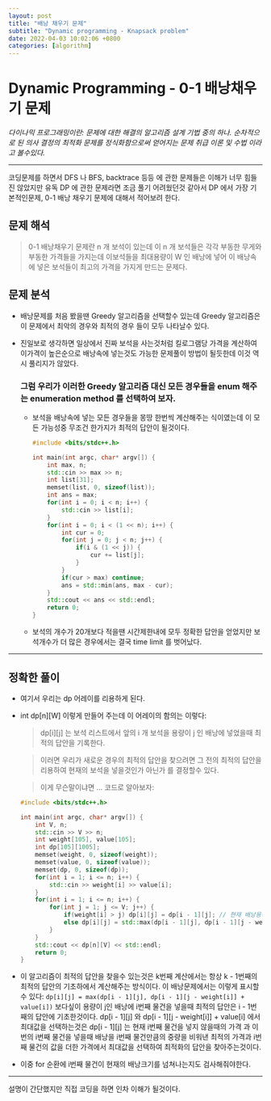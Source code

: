 ```yaml
---
layout: post
title: "배낭 채우기 문제"
subtitle: "Dynamic programming - Knapsack problem"
date: 2022-04-03 10:02:06 +0800
categories: [algorithm]
---
```


# Dynamic Programming - 0-1 배낭채우기 문제

*다이나믹 프로그래밍이란: 문제에 대한 해결의 알고리즘 설계 기법 중의 하나. 순차적으로 된 의사 결정의 최적화 문제를 정식화함으로써 얻어지는 문제 취급 이론 및 수법 이라고 볼수있다.*

***

코딩문제를 하면서 DFS 나 BFS, backtrace 등등 에 관한 문제들은 이해가 너무 힘들진 않았지만 유독 DP 에 관한 문제라면 조금 풀기 어려웠던것 같아서 DP 에서 가장 기본적인문제, 0-1 배낭 채우기 문제에 대해서 적어보려 한다.

## 문제 해석

>0-1 배낭채우기 문제란 n 개 보석이 있는데 이 n 개 보석들은 각각 부동한 무게와 부동한 가격들을 가지는데 이보석들을 최대용량이 W 인 배낭에 넣어 이 배낭속에 넣은 보석들이 최고의 가격을 가지게 만드는 문제다.

## 문제 분석

* 배낭문제를 처음 봤을땐 Greedy 알고리즘을 선택할수 있는데 Greedy 알고리즘은 이 문제에서 최악의 경우와 최적의 경우 들이 모두 나타날수 있다.

* 진일보로 생각하면 일상에서 진짜 보석을 사는것처럼 킬로그램당 가격을 계산하여 이가격이 높은순으로 배낭속에 넣는것도 가능한 문제풀이 방법이 될듯한데 이것 역시 풀리지가 않았다.

    ### 그럼 우리가 이러한 Greedy 알고리즘 대신 모든 경우들을 enum 해주는 enumeration method 를 선택하여 보자.

    * 보석을 배낭속에 넣는 모든 경우들을 몽땅 한번씩 계산해주는 식이였는데 이 모든 가능성중 무조건 한가지가 최적의 답안이 될것이다.

        ```cpp
        #include <bits/stdc++.h>

        int main(int argc, char* argv[]) {
            int max, n;
            std::cin >> max >> n;
            int list[31];
            memset(list, 0, sizeof(list));
            int ans = max;
            for(int i = 0; i < n; i++) {
                std::cin >> list[i];
            }
            for(int i = 0; i < (1 << n); i++) {
                int cur = 0;
                for(int j = 0; j < n; j++) {
                    if(i & (1 << j)) {
                        cur += list[j];
                    }
                }
                if(cur > max) continue;
                ans = std::min(ans, max - cur);
            }
            std::cout << ans << std::endl;
            return 0;
        }
        ```

    * 보석의 개수가 20개보다 적을땐 시간제한내에 모두 정확한 답안을 얻었지만 보석개수가 더 많은 경우에서는 결국 time limit 를 벗어났다.

***

## 정확한 풀이

* 여기서 우리는 dp 어레이를 리용하게 된다.

* int dp[n][W] 이렇게 만들어 주는데 이 어레이의 함의는 이렇다:

    > dp[i][j] 는 보석 리스트에서 앞의 i 개 보석을 용량이 j 인 배낭에 넣었을때 최적의 답안을 기록한다.
    
    > 이러면 우리가 새로운 경우의 최적의 답안을 찾으려면 그 전의 최적의 답안을 리용하여 현재의 보석을 넣을것인가 아닌가 를 결정할수 있다.

    > 이게 무슨말이냐면 ... 코드로 알아보자:

    ```cpp
    #include <bits/stdc++.h>

    int main(int argc, char* argv[]) {
        int V, n;
        std::cin >> V >> n;
        int weight[105], value[105];
        int dp[105][1005];
        memset(weight, 0, sizeof(weight));
        memset(value, 0, sizeof(value));
        memset(dp, 0, sizeof(dp));
        for(int i = 1; i <= n; i++) {
            std::cin >> weight[i] >> value[i];
        }
        for(int i = 1; i <= n; i++) {
            for(int j = 1; j <= V; j++) {
                if(weight[i] > j) dp[i][j] = dp[i - 1][j]; // 현재 배낭용량을 벗어남.
                else dp[i][j] = std::max(dp[i - 1][j], dp[i - 1][j - weight[i]] + value[i]);
            }
        }
        std::cout << dp[n][V] << std::endl;
        return 0;
    }
    ```

* 이 알고리즘이 최적의 답안을 찾을수 있는것은 k번째 계산에서는 항상 k - 1번째의 최적의 답안의 기초하에서 계산해주는 방식이다. 이 배낭문제에서는 이렇게 표시할수 있다: `dp[i][j] = max(dp[i - 1][j], dp[i - 1][j - weight[i]] + value[i])` 보다싶이 용량이 j인 배낭에 i번째 물건을 넣을때 최적의 답안은 i - 1번째의 답안에 기초한것이다. dp[i - 1][j] 와 dp[i - 1][j - weight[i]] + value[i] 에서 최대값을 선택하는것은 dp[i - 1][j] 는 현재 i번째 물건을 넣지 않을때의 가격 과 이번의 i번째 물건을 넣을때 배낭을 i번째 물건만큼의 중량을 비워낸 최적의 가격과 i번째 물건의 값을 더한 가격에서 최대값을 선택하여 최적화의 답안을 찾아주는것이다.

* 이중 for 순환에 i번째 물건이 현재의 배낭크기를 넘쳐나는지도 검사해줘야한다.

*** 
설명이 간단했지만 직접 코딩을 하면 인차 이해가 될것이다.
